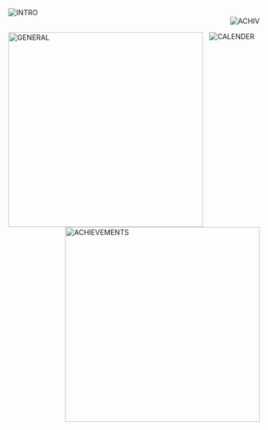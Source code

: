 <div align="left" width="390"><img alt="INTRO" src="https://gist.githubusercontent.com/ROMVoid95/51e1d842043a244bc1cd7e86cd11d95d/raw/intro.svg"></div>
<div align="right" width="390"><img alt="ACHIV" src="https://gist.githubusercontent.com/ROMVoid95/51e1d842043a244bc1cd7e86cd11d95d/raw/intro2.svg"></div>

[<img align="left" width="390" alt="GENERAL" src="https://gist.githubusercontent.com/ROMVoid95/51e1d842043a244bc1cd7e86cd11d95d/raw/general.svg">](#)
[<img align="right" width="390" alt="ACHIEVEMENTS" src="https://gist.githubusercontent.com/ROMVoid95/51e1d842043a244bc1cd7e86cd11d95d/raw/achievements.svg">](#)
<div align="center" width="100%"><img alt="CALENDER" src="https://gist.githubusercontent.com/ROMVoid95/51e1d842043a244bc1cd7e86cd11d95d/raw/isocalendar.svg"></div>

